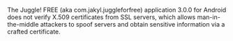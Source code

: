 The Juggle! FREE (aka com.jakyl.juggleforfree) application 3.0.0 for Android does not verify X.509 certificates from SSL servers, which allows man-in-the-middle attackers to spoof servers and obtain sensitive information via a crafted certificate.